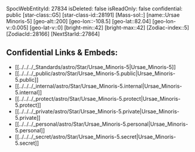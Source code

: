 ﻿---
location: [82.04,108.5,200]
type: Star
tags:
- astro/Star

---
SpocWebEntityId: 27834
isDeleted: false
isReadOnly: false
confidential: public
[star-class::G5]
[star-class-id::28191]
[Mass-sol::]
[name::Ursae Minoris-5]
[geo-alt::200]
[geo-lon::-108.5]
[geo-lat::82.04]
[geo-lon-v::0.005]
[geo-lat-v::0]
[bright-min::42]
[bright-max::42]
[Zodiac-index::5]
[ZodiacId::28166]
[NextStarId::27864]



## Confidential Links & Embeds: 
- [[../../../_Standards/astro/Star/Ursae_Minoris-5|Ursae_Minoris-5]] 
- [[../../../_public/astro/Star/Ursae_Minoris-5.public|Ursae_Minoris-5.public]] 
- [[../../../_internal/astro/Star/Ursae_Minoris-5.internal|Ursae_Minoris-5.internal]] 
- [[../../../_protect/astro/Star/Ursae_Minoris-5.protect|Ursae_Minoris-5.protect]] 
- [[../../../_private/astro/Star/Ursae_Minoris-5.private|Ursae_Minoris-5.private]] 
- [[../../../_personal/astro/Star/Ursae_Minoris-5.personal|Ursae_Minoris-5.personal]] 
- [[../../../_secret/astro/Star/Ursae_Minoris-5.secret|Ursae_Minoris-5.secret]] 

